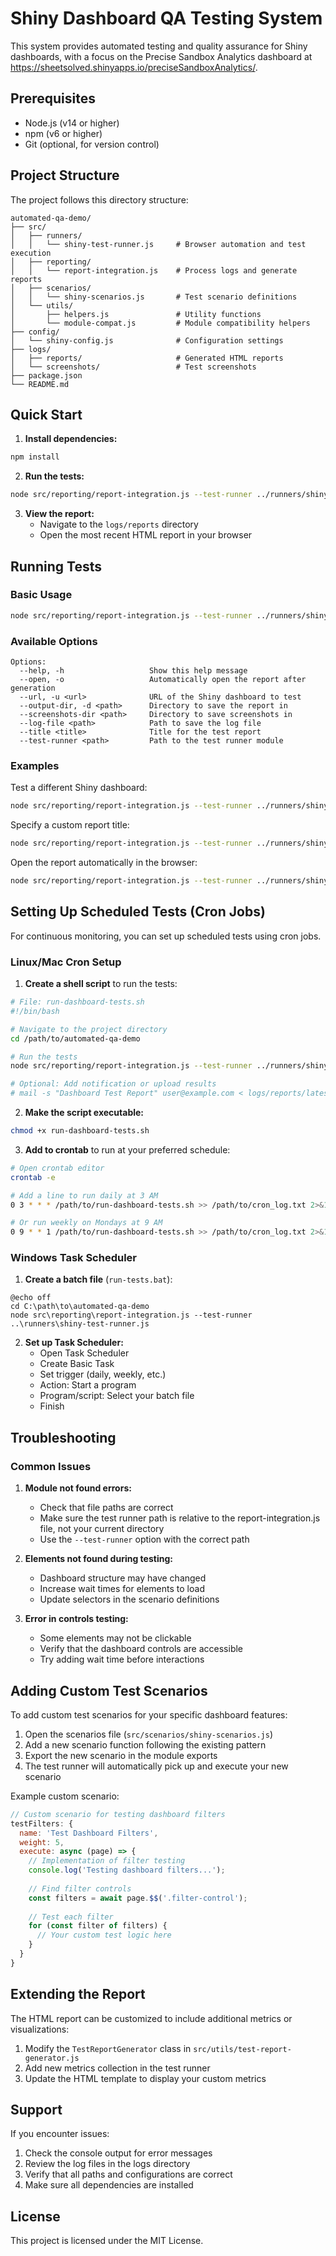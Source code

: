 # Shiny Dashboard QA Testing System

This system provides automated testing and quality assurance for Shiny dashboards, with a focus on the Precise Sandbox Analytics dashboard at https://sheetsolved.shinyapps.io/preciseSandboxAnalytics/.

## Prerequisites

- Node.js (v14 or higher)
- npm (v6 or higher)
- Git (optional, for version control)

## Project Structure

The project follows this directory structure:

```
automated-qa-demo/
├── src/
│   ├── runners/
│   │   └── shiny-test-runner.js     # Browser automation and test execution
│   ├── reporting/
│   │   └── report-integration.js    # Process logs and generate reports
│   ├── scenarios/
│   │   └── shiny-scenarios.js       # Test scenario definitions
│   └── utils/
│       ├── helpers.js               # Utility functions
│       └── module-compat.js         # Module compatibility helpers
├── config/
│   └── shiny-config.js              # Configuration settings
├── logs/
│   ├── reports/                     # Generated HTML reports
│   └── screenshots/                 # Test screenshots
├── package.json
└── README.md
```

## Quick Start

1. **Install dependencies:**

```bash
npm install
```

2. **Run the tests:**

```bash
node src/reporting/report-integration.js --test-runner ../runners/shiny-test-runner.js
```

3. **View the report:**
   - Navigate to the `logs/reports` directory
   - Open the most recent HTML report in your browser

## Running Tests

### Basic Usage

```bash
node src/reporting/report-integration.js --test-runner ../runners/shiny-test-runner.js
```

### Available Options

```
Options:
  --help, -h                   Show this help message
  --open, -o                   Automatically open the report after generation
  --url, -u <url>              URL of the Shiny dashboard to test
  --output-dir, -d <path>      Directory to save the report in
  --screenshots-dir <path>     Directory to save screenshots in
  --log-file <path>            Path to save the log file
  --title <title>              Title for the test report
  --test-runner <path>         Path to the test runner module
```

### Examples

Test a different Shiny dashboard:
```bash
node src/reporting/report-integration.js --test-runner ../runners/shiny-test-runner.js --url https://example.com/my-dashboard
```

Specify a custom report title:
```bash
node src/reporting/report-integration.js --test-runner ../runners/shiny-test-runner.js --title "My Custom Dashboard Report"
```

Open the report automatically in the browser:
```bash
node src/reporting/report-integration.js --test-runner ../runners/shiny-test-runner.js --open
```

## Setting Up Scheduled Tests (Cron Jobs)

For continuous monitoring, you can set up scheduled tests using cron jobs.

### Linux/Mac Cron Setup

1. **Create a shell script** to run the tests:

```bash
# File: run-dashboard-tests.sh
#!/bin/bash

# Navigate to the project directory
cd /path/to/automated-qa-demo

# Run the tests
node src/reporting/report-integration.js --test-runner ../runners/shiny-test-runner.js --open

# Optional: Add notification or upload results
# mail -s "Dashboard Test Report" user@example.com < logs/reports/latest.html
```

2. **Make the script executable:**

```bash
chmod +x run-dashboard-tests.sh
```

3. **Add to crontab** to run at your preferred schedule:

```bash
# Open crontab editor
crontab -e

# Add a line to run daily at 3 AM
0 3 * * * /path/to/run-dashboard-tests.sh >> /path/to/cron_log.txt 2>&1

# Or run weekly on Mondays at 9 AM
0 9 * * 1 /path/to/run-dashboard-tests.sh >> /path/to/cron_log.txt 2>&1
```

### Windows Task Scheduler

1. **Create a batch file** (`run-tests.bat`):

```batch
@echo off
cd C:\path\to\automated-qa-demo
node src\reporting\report-integration.js --test-runner ..\runners\shiny-test-runner.js
```

2. **Set up Task Scheduler:**
   - Open Task Scheduler
   - Create Basic Task
   - Set trigger (daily, weekly, etc.)
   - Action: Start a program
   - Program/script: Select your batch file
   - Finish

## Troubleshooting

### Common Issues

1. **Module not found errors:**
   - Check that file paths are correct
   - Make sure the test runner path is relative to the report-integration.js file, not your current directory
   - Use the `--test-runner` option with the correct path

2. **Elements not found during testing:**
   - Dashboard structure may have changed
   - Increase wait times for elements to load
   - Update selectors in the scenario definitions

3. **Error in controls testing:**
   - Some elements may not be clickable
   - Verify that the dashboard controls are accessible
   - Try adding wait time before interactions

## Adding Custom Test Scenarios

To add custom test scenarios for your specific dashboard features:

1. Open the scenarios file (`src/scenarios/shiny-scenarios.js`)
2. Add a new scenario function following the existing pattern
3. Export the new scenario in the module exports
4. The test runner will automatically pick up and execute your new scenario

Example custom scenario:

```javascript
// Custom scenario for testing dashboard filters
testFilters: {
  name: 'Test Dashboard Filters',
  weight: 5,
  execute: async (page) => {
    // Implementation of filter testing
    console.log('Testing dashboard filters...');
    
    // Find filter controls
    const filters = await page.$$('.filter-control');
    
    // Test each filter
    for (const filter of filters) {
      // Your custom test logic here
    }
  }
}
```

## Extending the Report

The HTML report can be customized to include additional metrics or visualizations:

1. Modify the `TestReportGenerator` class in `src/utils/test-report-generator.js`
2. Add new metrics collection in the test runner
3. Update the HTML template to display your custom metrics

## Support

If you encounter issues:
1. Check the console output for error messages
2. Review the log files in the logs directory
3. Verify that all paths and configurations are correct
4. Make sure all dependencies are installed

## License

This project is licensed under the MIT License.